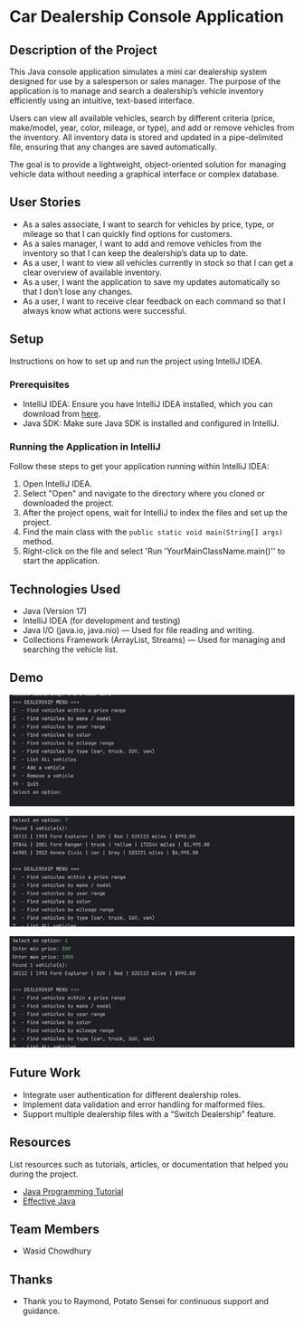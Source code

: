 # Car Dealership Console Application

## Description of the Project

This Java console application simulates a mini car dealership system designed for use by a salesperson or sales manager. The purpose of the application is to manage and search a dealership’s vehicle inventory efficiently using an intuitive, text-based interface.

Users can view all available vehicles, search by different criteria (price, make/model, year, color, mileage, or type), and add or remove vehicles from the inventory. All inventory data is stored and updated in a pipe-delimited file, ensuring that any changes are saved automatically.

The goal is to provide a lightweight, object-oriented solution for managing vehicle data without needing a graphical interface or complex database.

## User Stories

- As a sales associate, I want to search for vehicles by price, type, or mileage so that I can quickly find options for customers.
- As a sales manager, I want to add and remove vehicles from the inventory so that I can keep the dealership’s data up to date.
- As a user, I want to view all vehicles currently in stock so that I can get a clear overview of available inventory.
- As a user, I want the application to save my updates automatically so that I don’t lose any changes.
- As a user, I want to receive clear feedback on each command so that I always know what actions were successful.

## Setup

Instructions on how to set up and run the project using IntelliJ IDEA.

### Prerequisites

- IntelliJ IDEA: Ensure you have IntelliJ IDEA installed, which you can download from [here](https://www.jetbrains.com/idea/download/).
- Java SDK: Make sure Java SDK is installed and configured in IntelliJ.

### Running the Application in IntelliJ

Follow these steps to get your application running within IntelliJ IDEA:

1. Open IntelliJ IDEA.
2. Select "Open" and navigate to the directory where you cloned or downloaded the project.
3. After the project opens, wait for IntelliJ to index the files and set up the project.
4. Find the main class with the `public static void main(String[] args)` method.
5. Right-click on the file and select 'Run 'YourMainClassName.main()'' to start the application.

## Technologies Used

- Java (Version 17)
- IntelliJ IDEA (for development and testing)
- Java I/O (java.io, java.nio) — Used for file reading and writing.
- Collections Framework (ArrayList, Streams) — Used for managing and searching the vehicle list.


## Demo

![img_1.png](img_1.png)


![img_2.png](img_2.png)


![img_3.png](img_3.png)


## Future Work

- Integrate user authentication for different dealership roles.
- Implement data validation and error handling for malformed files.
- Support multiple dealership files with a “Switch Dealership” feature.

## Resources

List resources such as tutorials, articles, or documentation that helped you during the project.

- [Java Programming Tutorial](https://www.example.com)
- [Effective Java](https://www.example.com)

## Team Members

- Wasid Chowdhury

## Thanks

- Thank you to Raymond, Potato Sensei for continuous support and guidance.